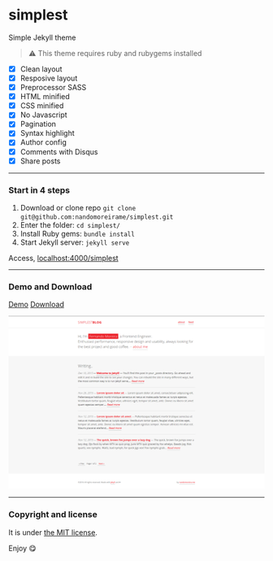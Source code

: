 # simplest

Simple Jekyll theme

> :warning:
  This theme requires ruby and rubygems installed

* [x] Clean layout
* [x] Resposive layout
* [x] Preprocessor SASS
* [x] HTML minified
* [x] CSS minified
* [x] No Javascript
* [x] Pagination
* [x] Syntax highlight
* [x] Author config
* [x] Comments with Disqus
* [x] Share posts

---

### Start in 4 steps

1. Download or clone repo `git clone git@github.com:nandomoreirame/simplest.git`
2. Enter the folder: `cd simplest/`
3. Install Ruby gems: `bundle install`
4. Start Jekyll server: `jekyll serve`

Access, [localhost:4000/simplest](http://localhost:4000/simplest)

---

### Demo and Download

[Demo](https://nandomoreira.me/simplest/)
[Download](https://github.com/nandomoreirame/simplest/archive/master.zip)

![simplest - free Jekyll theme](/screenshot.png)

---

### Copyright and license

It is under [the MIT license](/LICENSE).

Enjoy :yum:
